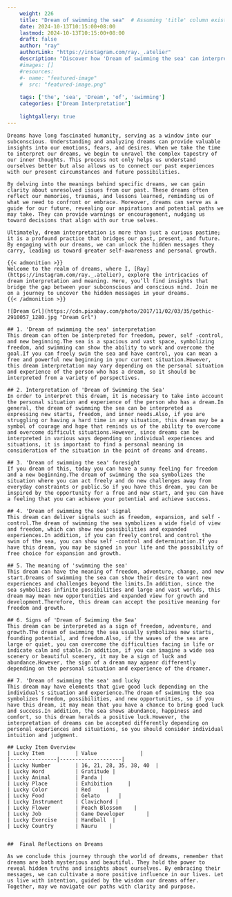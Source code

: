 ```yaml
---
    weight: 226
    title: "Dream of swimming the sea"  # Assuming 'title' column exists
    date: 2024-10-13T10:15:00+08:00
    lastmod: 2024-10-13T10:15:00+08:00
    draft: false
    author: "ray"
    authorLink: "https://instagram.com/ray._.atelier"
    description: "Discover how 'Dream of swimming the sea' can interpret your future and uncover its significant meanings in your life."
    #images: []
    #resources:
    #- name: "featured-image"
    #  src: "featured-image.png"
    
    tags: ['the', 'sea', 'Dream', 'of', 'swimming']
    categories: ["Dream Interpretation"]
    
    lightgallery: true
---
```

    
    Dreams have long fascinated humanity, serving as a window into our subconscious. Understanding and analyzing dreams can provide valuable insights into our emotions, fears, and desires. When we take the time to interpret our dreams, we begin to unravel the complex tapestry of our inner thoughts. This process not only helps us understand ourselves better but also allows us to connect our past experiences with our present circumstances and future possibilities.
    
    By delving into the meanings behind specific dreams, we can gain clarity about unresolved issues from our past. These dreams often reflect our memories, traumas, and lessons learned, reminding us of what we need to confront or embrace. Moreover, dreams can serve as a guide for our future, revealing our aspirations and potential paths we may take. They can provide warnings or encouragement, nudging us toward decisions that align with our true selves.
    
    Ultimately, dream interpretation is more than just a curious pastime; it is a profound practice that bridges our past, present, and future. By engaging with our dreams, we can unlock the hidden messages they carry, leading us toward greater self-awareness and personal growth.
    
    {{< admonition >}}
    Welcome to the realm of dreams, where I, [Ray](https://instagram.com/ray._.atelier), explore the intricacies of dream interpretation and meaning. Here, you’ll find insights that bridge the gap between your subconscious and conscious mind. Join me on a journey to uncover the hidden messages in your dreams.
    {{< /admonition >}}
    
    ![Dream Grl](https://cdn.pixabay.com/photo/2017/11/02/03/35/gothic-2910057_1280.jpg "Dream Grl")
    
    ## 1. 'Dream of swimming the sea' interpretation
    This dream can often be interpreted for freedom, power, self -control, and new beginning.The sea is a spacious and vast space, symbolizing freedom, and swimming can show the ability to work and overcome the goal.If you can freely swim the sea and have control, you can mean a free and powerful new beginning in your current situation.However, this dream interpretation may vary depending on the personal situation and experience of the person who has a dream, so it should be interpreted from a variety of perspectives.
    
    ## 2. Interpretation of 'Dream of Swimming the Sea'
    In order to interpret this dream, it is necessary to take into account the personal situation and experience of the person who has a dream.In general, the dream of swimming the sea can be interpreted as expressing new starts, freedom, and inner needs.Also, if you are struggling or having a hard time in any situation, this dream may be a symbol of courage and hope that reminds us of the ability to overcome and overcome difficult situations.However, since dreams can be interpreted in various ways depending on individual experiences and situations, it is important to find a personal meaning in consideration of the situation in the point of dreams and dreams.
    
    ## 3. 'Dream of swimming the sea' foresight
    If you dream of this, today you can have a sunny feeling for freedom and a new beginning.The dream of swimming the sea symbolizes the situation where you can act freely and do new challenges away from everyday constraints or public.So if you have this dream, you can be inspired by the opportunity for a free and new start, and you can have a feeling that you can achieve your potential and achieve success.
    
    ## 4. 'Dream of swimming the sea' signal
    This dream can deliver signals such as freedom, expansion, and self -control.The dream of swimming the sea symbolizes a wide field of view and freedom, which can show new possibilities and expanded experiences.In addition, if you can freely control and control the swim of the sea, you can show self -control and determination.If you have this dream, you may be signed in your life and the possibility of free choice for expansion and growth.
    
    ## 5. The meaning of 'swimming the sea'
    This dream can have the meaning of freedom, adventure, change, and new start.Dreams of swimming the sea can show their desire to want new experiences and challenges beyond the limits.In addition, since the sea symbolizes infinite possibilities and large and vast worlds, this dream may mean new opportunities and expanded view for growth and development.Therefore, this dream can accept the positive meaning for freedom and growth.
    
    ## 6. Signs of 'Dream of Swimming the Sea'
    This dream can be interpreted as a sign of freedom, adventure, and growth.The dream of swimming the sea usually symbolizes new starts, founding potential, and freedom.Also, if the waves of the sea are large or quiet, you can overcome the difficulties facing in life or indicate calm and stable.In addition, if you can imagine a wide sea scenery or beautiful scenery, it may be a sign of luck and abundance.However, the sign of a dream may appear differently depending on the personal situation and experience of the dreamer.
    
    ## 7. 'Dream of swimming the sea' and lucky
    This dream may have elements that give good luck depending on the individual's situation and experience.The dream of swimming the sea symbolizes freedom, possibilities, and new opportunities, so if you have this dream, it may mean that you have a chance to bring good luck and success.In addition, the sea shows abundance, happiness and comfort, so this dream heralds a positive luck.However, the interpretation of dreams can be accepted differently depending on personal experiences and situations, so you should consider individual intuition and judgment.
    
    ## Lucky Item Overview
    | Lucky Item          | Value              |
    |---------------|--------------------|
    | Lucky Number        | 16, 21, 28, 35, 38, 40  |
    | Lucky Word          | Gratitude |
    | Lucky Animal        | Panda |
    | Lucky Place         | Exhibition     |
    | Lucky Color         | Red     |
    | Lucky Food          | Gelato      |
    | Lucky Instrument    | Clavichord |
    | Lucky Flower        | Peach Blossom    |
    | Lucky Job           | Game Developer       |
    | Lucky Exercise      | Handball  |
    | Lucky Country       | Nauru    |
    
    
    ##  Final Reflections on Dreams
    
    As we conclude this journey through the world of dreams, remember that dreams are both mysterious and beautiful. They hold the power to reveal hidden truths and insights about ourselves. By embracing their messages, we can cultivate a more positive influence in our lives. Let us live with intention, guided by the wisdom our dreams offer. Together, may we navigate our paths with clarity and purpose.
    